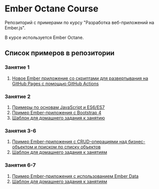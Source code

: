 # Ember Octane Course

Репозиторий с примерами по курсу "Разработка веб-приложений на Ember.js".

В курсе используется Ember Octane.

## Список примеров в репозитории

### Занятие 1

1. [Новое Ember приложение со скриптами для развертывания на GitHub Pages с помощью GitHub Actions](https://github.com/Flexberry/ember-octane-course/tree/main/Lesson-1/Examples/Deploy-script)

### Занятие 2

1. [Примеры по основам JavaScript и ES6/ES7](https://github.com/Flexberry/ember-octane-course/tree/main/Lesson-2/Examples/JS-Basics)
2. [Пример Ember-приложения с Bootstrap 4](https://github.com/Flexberry/ember-octane-course/tree/main/Lesson-2/Examples/Start-Page-Example)
3. [Шаблон для домашнего задания к занятию](https://github.com/Flexberry/ember-octane-course/tree/main/Lesson-2/Homework/Start-Page-Template)

### Занятия 3-6

1. [Пример Ember-приложения с CRUD-операциями над бизнес-объектом и поиском по списку объектов](https://github.com/Flexberry/ember-octane-course/tree/main/Lesson-3/Examples/books-demo)
2. [Шаблон для домашнего задания к занятиям](https://github.com/Flexberry/ember-octane-course/tree/main/Lesson-3/Homework/Books-And-Speakers)

### Занятия 6-7

1. [Пример Ember-приложения с использованием Ember Data](https://github.com/Flexberry/ember-octane-course/tree/main/Lesson-6/Examples/book-demo)
2. [Шаблон для домашнего задания к занятиям](https://github.com/Flexberry/ember-octane-course/tree/main/Lesson-6/Homework/Books-App-Template)

